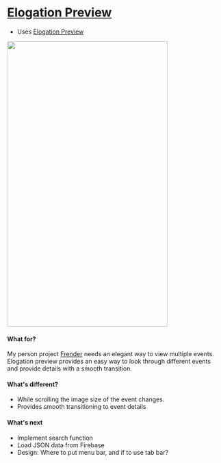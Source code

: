 # [Elogation Preview](https://github.com/Ramotion/elongation-preview)
- Uses [Elogation Preview](https://github.com/Ramotion/elongation-preview)

<img src="https://github.com/caelandailey/Elogation-Preview/blob/master/elogationGif.gif" width="375px" height="667px" />

#### What for?
My person project [Frender](https://github.com/caelandailey/FrenderApp) needs an elegant way to view multiple events. 
Elogation preview provides an easy way to look through different events and provide details with a smooth transition. 

#### What's different?
- While scrolling the image size of the event changes. 
- Provides smooth transitioning to event details

#### What's next
- Implement search function
- Load JSON data from Firebase
- Design: Where to put menu bar, and if to use tab bar?

